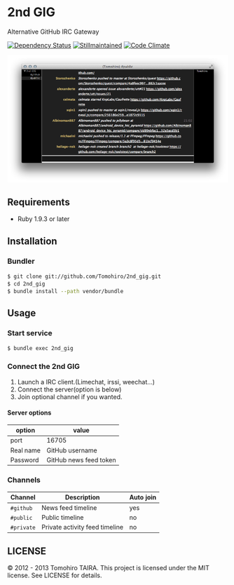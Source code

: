 2nd GIG
================================================================================

Alternative GitHub IRC Gateway

[![Dependency Status](https://gemnasium.com/Tomohiro/2nd_gig.png)](https://gemnasium.com/Tomohiro/2nd_gig)
[![Stillmaintained](http://stillmaintained.com/Tomohiro/2nd_gig.png)](http://stillmaintained.com/Tomohiro/2nd_gig)
[![Code Climate](https://codeclimate.com/badge.png)](https://codeclimate.com/github/Tomohiro/2nd_gig)

![2nd GIG screenshot](screenshot.png)

Requirements
-------------------------------------------------------------------------------

- Ruby 1.9.3 or later


Installation
--------------------------------------------------------------------------------

### Bundler

```sh
$ git clone git://github.com/Tomohiro/2nd_gig.git
$ cd 2nd_gig
$ bundle install --path vendor/bundle
```


Usage
--------------------------------------------------------------------------------

### Start service

```sh
$ bundle exec 2nd_gig
```

### Connect the 2nd GIG

1. Launch a IRC client.(Limechat, irssi, weechat...)
2. Connect the server(option is below)
3. Join optional channel if you wanted.

#### Server options

option    | value
--------- | -----
port      | 16705
Real name | GitHub username
Password  | GitHub news feed token


### Channels

Channel    | Description                    | Auto join
---------- | ------------------------------ | ---------
`#github`  | News feed timeline             | yes
`#public`  | Public timeline                | no
`#private` | Private activity feed timeline | no


LICENSE
--------------------------------------------------------------------------------

&copy; 2012 - 2013 Tomohiro TAIRA.
This project is licensed under the MIT license.
See LICENSE for details.
